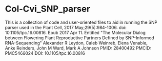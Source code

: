 # Col-Cvi_SNP_parser

This is a collection of code and user-oriented files to aid in running the SNP parser used in the Plant Cell, 2017 May;29(5):984-1006. doi: 10.1105/tpc.16.00816. Epub 2017 Apr 11. Entitled "The Molecular Dialog between Flowering Plant Reproductive Partners Defined by SNP-Informed RNA-Sequencing"
Alexander R Leydon, Caleb Weinreb, Elena Venable, Anke Reinders, John M Ward, Mark A Johnson
PMID: 28400492 PMCID: PMC5466024 DOI: 10.1105/tpc.16.00816

